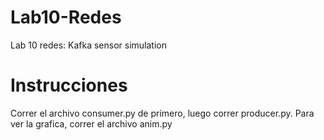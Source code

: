 # Lab10-Redes
Lab 10 redes: Kafka sensor simulation


# Instrucciones

Correr el archivo consumer.py de primero, luego correr producer.py.
Para ver la grafica, correr el archivo anim.py
